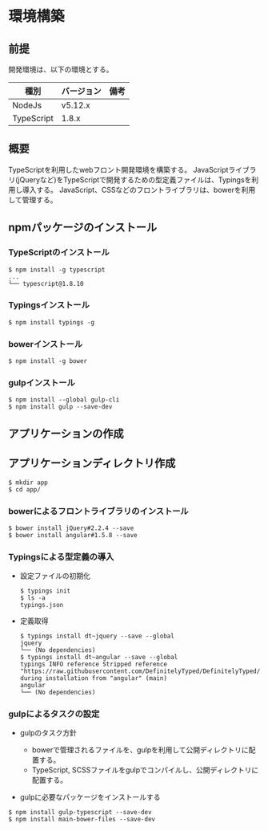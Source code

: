 # 環境構築

## 前提
開発環境は、以下の環境とする。

| 種別 | バージョン | 備考 |
| --- | --- | --- |
| NodeJs        | v5.12.x | |
| TypeScript    | 1.8.x | |


## 概要
TypeScriptを利用したwebフロント開発環境を構築する。
JavaScriptライブラリ(jQueryなど)をTypeScriptで開発するための型定義ファイルは、Typingsを利用し導入する。
JavaScript、CSSなどのフロントライブラリは、bowerを利用して管理する。

## npmパッケージのインストール

### TypeScriptのインストール
```
$ npm install -g typescript
...
└── typescript@1.8.10 
```

### Typingsインストール

```
$ npm install typings -g
```

### bowerインストール
```
$ npm install -g bower
```

### gulpインストール
```
$ npm install --global gulp-cli
$ npm install gulp --save-dev
```


## アプリケーションの作成

## アプリケーションディレクトリ作成
```
$ mkdir app
$ cd app/
```

### bowerによるフロントライブラリのインストール

```
$ bower install jQuery#2.2.4 --save
$ bower install angular#1.5.8 --save
```

### Typingsによる型定義の導入
+ 設定ファイルの初期化
    ```
    $ typings init
    $ ls -a
    typings.json
    ```

+ 定義取得
    ```
    $ typings install dt~jquery --save --global
    jquery
    └── (No dependencies)
    $ typings install dt~angular --save --global
    typings INFO reference Stripped reference "https://raw.githubusercontent.com/DefinitelyTyped/DefinitelyTyped/12ede35d5b3d5d5595ce6edf41f6f1a96ea33d1f/jquery/jquery.d.ts" during installation from "angular" (main)
    angular
    └── (No dependencies)
    ```

### gulpによるタスクの設定

+ gulpのタスク方針
    + bowerで管理されるファイルを、gulpを利用して公開ディレクトリに配置する。
    + TypeScript, SCSSファイルをgulpでコンパイルし、公開ディレクトリに配置する。

+ gulpに必要なパッケージをインストールする
```
$ npm install gulp-typescript --save-dev
$ npm install main-bower-files --save-dev
```

